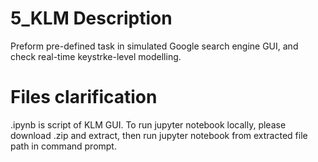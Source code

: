 # 5_KLM Description
Preform pre-defined task in simulated Google search engine GUI, and check real-time keystrke-level modelling.

# Files clarification
.ipynb is script of KLM GUI. To run jupyter notebook locally, please download .zip and extract, then run jupyter notebook from extracted file path in command prompt.
